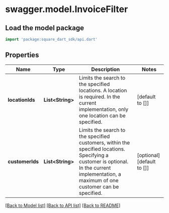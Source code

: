# swagger.model.InvoiceFilter

## Load the model package
```dart
import 'package:square_dart_sdk/api.dart'
```

## Properties
Name | Type | Description | Notes
------------ | ------------- | ------------- | -------------
**locationIds** | **List&lt;String&gt;** | Limits the search to the specified locations. A location is required.  In the current implementation, only one location can be specified. | [default to []]
**customerIds** | **List&lt;String&gt;** | Limits the search to the specified customers, within the specified locations.  Specifying a customer is optional. In the current implementation,  a maximum of one customer can be specified. | [optional] [default to []]

[[Back to Model list]](../README.md#documentation-for-models) [[Back to API list]](../README.md#documentation-for-api-endpoints) [[Back to README]](../README.md)

